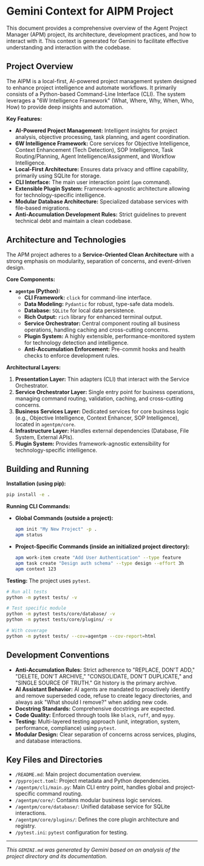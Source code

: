 # Gemini Context for AIPM Project

This document provides a comprehensive overview of the Agent Project Manager (APM) project, its architecture, development practices, and how to interact with it. This context is generated for Gemini to facilitate effective understanding and interaction with the codebase.

## Project Overview

The AIPM is a local-first, AI-powered project management system designed to enhance project intelligence and automate workflows. It primarily consists of a Python-based Command-Line Interface (CLI). The system leverages a "6W Intelligence Framework" (What, Where, Why, When, Who, How) to provide deep insights and automation.

**Key Features:**
*   **AI-Powered Project Management:** Intelligent insights for project analysis, objective processing, task planning, and agent coordination.
*   **6W Intelligence Framework:** Core services for Objective Intelligence, Context Enhancement (Tech Detection), SOP Intelligence, Task Routing/Planning, Agent Intelligence/Assignment, and Workflow Intelligence.
*   **Local-First Architecture:** Ensures data privacy and offline capability, primarily using SQLite for storage.
*   **CLI Interface:** The main user interaction point (`apm` command).
*   **Extensible Plugin System:** Framework-agnostic architecture allowing for technology-specific intelligence.
*   **Modular Database Architecture:** Specialized database services with file-based migrations.
*   **Anti-Accumulation Development Rules:** Strict guidelines to prevent technical debt and maintain a clean codebase.

## Architecture and Technologies

The APM project adheres to a **Service-Oriented Clean Architecture** with a strong emphasis on modularity, separation of concerns, and event-driven design.

**Core Components:**
*   **`agentpm` (Python):**
    *   **CLI Framework:** `click` for command-line interface.
    *   **Data Modeling:** `Pydantic` for robust, type-safe data models.
    *   **Database:** `SQLite` for local data persistence.
    *   **Rich Output:** `rich` library for enhanced terminal output.
    *   **Service Orchestrator:** Central component routing all business operations, handling caching and cross-cutting concerns.
    *   **Plugin System:** A highly extensible, performance-monitored system for technology detection and intelligence.
    *   **Anti-Accumulation Enforcement:** Pre-commit hooks and health checks to enforce development rules.

**Architectural Layers:**
1.  **Presentation Layer:** Thin adapters (CLI) that interact with the Service Orchestrator.
2.  **Service Orchestrator Layer:** Single entry point for business operations, managing command routing, validation, caching, and cross-cutting concerns.
3.  **Business Services Layer:** Dedicated services for core business logic (e.g., Objective Intelligence, Context Enhancer, SOP Intelligence), located in `agentpm/core`.
4.  **Infrastructure Layer:** Handles external dependencies (Database, File System, External APIs).
5.  **Plugin System:** Provides framework-agnostic extensibility for technology-specific intelligence.

## Building and Running

**Installation (using pip):**
```bash
pip install -e .
```

**Running CLI Commands:**
*   **Global Commands (outside a project):**
    ```bash
    apm init "My New Project" -p .
    apm status
    ```
*   **Project-Specific Commands (inside an initialized project directory):**
    ```bash
    apm work-item create "Add User Authentication" --type feature
    apm task create "Design auth schema" --type design --effort 3h
    apm context 123
    ```

**Testing:**
The project uses `pytest`.
```bash
# Run all tests
python -m pytest tests/ -v

# Test specific module
python -m pytest tests/core/database/ -v
python -m pytest tests/core/plugins/ -v

# With coverage
python -m pytest tests/ --cov=agentpm --cov-report=html
```

## Development Conventions

*   **Anti-Accumulation Rules:** Strict adherence to "REPLACE, DON'T ADD," "DELETE, DON'T ARCHIVE," "CONSOLIDATE, DON'T DUPLICATE," and "SINGLE SOURCE OF TRUTH." Git history is the primary archive.
*   **AI Assistant Behavior:** AI agents are mandated to proactively identify and remove superseded code, refuse to create legacy directories, and always ask "What should I remove?" when adding new code.
*   **Docstring Standards:** Comprehensive docstrings are expected.
*   **Code Quality:** Enforced through tools like `black`, `ruff`, and `mypy`.
*   **Testing:** Multi-layered testing approach (unit, integration, system, performance, compliance) using `pytest`.
*   **Modular Design:** Clear separation of concerns across services, plugins, and database interactions.

## Key Files and Directories

*   `/README.md`: Main project documentation overview.
*   `/pyproject.toml`: Project metadata and Python dependencies.
*   `/agentpm/cli/main.py`: Main CLI entry point, handles global and project-specific command routing.
*   `/agentpm/core/`: Contains modular business logic services.
*   `/agentpm/core/database/`: Unified database service for SQLite interactions.
*   `/agentpm/core/plugins/`: Defines the core plugin architecture and registry.
*   `/pytest.ini`: `pytest` configuration for testing.

---
*This `GEMINI.md` was generated by Gemini based on an analysis of the project directory and its documentation.*